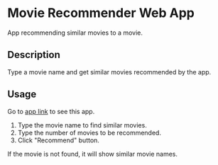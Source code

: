 # Movie Recommender Web App
App recommending similar movies to a movie. <br>

## Description
Type a movie name and get similar movies recommended by the app.<br>

## Usage
Go to [app link](https://similar-movie-recommender.herokuapp.com/) to see this app.

1. Type the movie name to find similar movies.
2. Type the number of movies to be recommended.
3. Click "Recommend" button.

If the movie is not found, it will show similar movie names.
